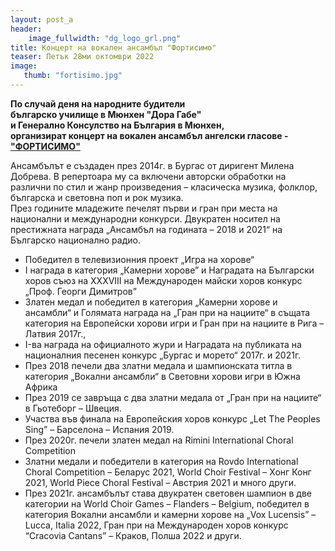 ```yaml
---
layout: post_a
header:
    image_fullwidth: "dg_logo_grl.png"
title: Концерт на вокален ансамбъл "Фортисимо"
teaser: Петък 28ми октомври 2022
image:
   thumb: "fortisimo.jpg"
---
```

**По случай деня на народните будители**  
**българско училище в Мюнхен "Дора Габе"**  
**и Генерално Консулство на България в Мюнхен,**    
**организират концерт на вокален ансамбъл ангелски гласове - ["ФОРТИСИМО"](https://www.facebook.com/FortissimoBurgas)**


Ансамбълът е създаден през 2014г. в Бургас от диригент Милена Добрева. В репертоара му са включени авторски обработки на различни по стил и жанр произведения – класическа музика, фолклор, българска и световна поп и рок музика.  
През годините младежите печелят първи и гран при места на национални и международни конкурси. Двукратен носител на престижната награда „Ансамбъл на годината – 2018 и 2021“ на Българско национално радио.
* Победител в телевизионния проект „Игра на хорове“
* I награда в категория „Камерни хорове” и Наградата на Български хоров съюз на XXXVIII на Международен майски хоров конкурс „Проф. Георги Димитров”
* Златен медал и победител в категория „Камерни хорове и ансамбли“ и Голямата награда на „Гран при на нациите“ в същата категория на Европейски хорови игри и Гран при на нациите в Рига – Латвия 2017г.,
* I-ва награда на официалното жури и Наградата на публиката на националния песенен конкурс „Бургас и морето“ 2017г. и 2021г.
* През 2018 печели два златни медала и шампионската титла в категория „Вокални ансамбли“ в Световни хорови игри в Южна Африка
* През 2019 се завръща с два златни медала от „Гран при на нациите“ в Гьотеборг – Швеция.
* Участва във финала на Европейския хоров конкурс „Let The Peoples Sing” – Барселона – Испания 2019.
* През 2020г. печели златен медал на Rimini International Choral Competition
* Златни медали и победители в категория на Rovdo International Choral Competition – Беларус 2021, World Choir Festival – Хонг Конг 2021, World Piece Choral Festival – Австрия 2021 и много други.
* През 2021г. ансамбълът става двукратен световен шампион в две категории на World Choir Games – Flanders – Belgium, победител в категория Вокални ансамбли и камерни хорове на „Vox Lucensis” – Lucca, Italia 2022, Гран при на Международен хоров конкурс “Cracovia Cantans” – Краков, Полша 2022 и други.
